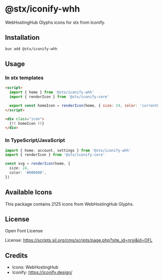 # @stx/iconify-whh

WebHostingHub Glyphs icons for stx from Iconify.

## Installation

```bash
bun add @stx/iconify-whh
```

## Usage

### In stx templates

```html
<script>
  import { home } from '@stx/iconify-whh'
  import { renderIcon } from '@stx/iconify-core'

  export const homeIcon = renderIcon(home, { size: 24, color: 'currentColor' })
</script>

<div class="icon">
  {!! homeIcon !!}
</div>
```

### In TypeScript/JavaScript

```typescript
import { home, account, settings } from '@stx/iconify-whh'
import { renderIcon } from '@stx/iconify-core'

const svg = renderIcon(home, {
  size: 24,
  color: '#000000',
})
```

## Available Icons

This package contains 2125 icons from WebHostingHub Glyphs.

## License

Open Font License

License: https://scripts.sil.org/cms/scripts/page.php?site_id=nrsi&id=OFL

## Credits

- Icons: WebHostingHub
- Iconify: https://iconify.design/
